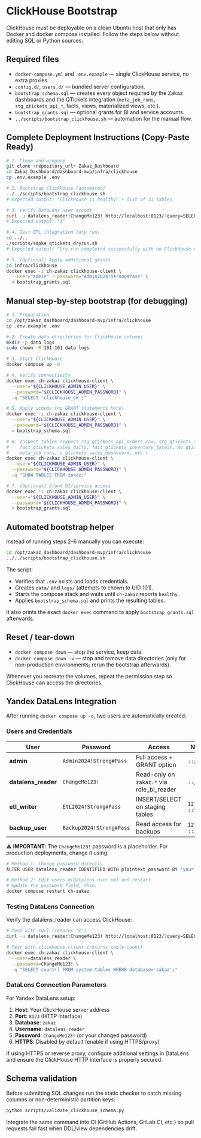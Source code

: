 # ClickHouse Bootstrap

ClickHouse must be deployable on a clean Ubuntu host that only has Docker and
docker compose installed. Follow the steps below without editing SQL or Python
sources.

## Required files

- `docker-compose.yml` and `.env.example` — single ClickHouse service, no extra
  proxies.
- `config.d/`, `users.d/` — bundled server configuration.
- `bootstrap_schema.sql` — creates every object required by the Zakaz dashboards
  and the QTickets integration (`meta_job_runs`, `stg_qtickets_api_*`, facts,
  views, materialized views, etc.).
- `bootstrap_grants.sql` — optional grants for BI and service accounts.
- `../scripts/bootstrap_clickhouse.sh` — automation for the manual flow.

## Complete Deployment Instructions (Copy-Paste Ready)

```bash
# 1. Clone and prepare
git clone <repository_url> Zakaz_Dashboard
cd Zakaz_Dashboard/dashboard-mvp/infra/clickhouse
cp .env.example .env

# 2. Bootstrap ClickHouse (automated)
../../scripts/bootstrap_clickhouse.sh
# Expected output: "ClickHouse is healthy" + list of 31 tables

# 3. Verify DataLens user access
curl -u datalens_reader:ChangeMe123! http://localhost:8123/?query=SELECT%201
# Expected output: "1"

# 4. Test ETL integration (dry run)
cd ../..
./scripts/smoke_qtickets_dryrun.sh
# Expected output: "Dry-run completed successfully with no ClickHouse writes"

# 5. (Optional) Apply additional grants
cd infra/clickhouse
docker exec -i ch-zakaz clickhouse-client \
  --user="admin" --password="Admin2024!Strong#Pass" \
  < bootstrap_grants.sql
```

## Manual step-by-step bootstrap (for debugging)

```bash
# 1. Preparation
cd /opt/zakaz_dashboard/dashboard-mvp/infra/clickhouse
cp .env.example .env

# 2. Create data directories for ClickHouse volumes
mkdir -p data logs
sudo chown -R 101:101 data logs

# 3. Start ClickHouse
docker compose up -d

# 4. Verify connectivity
docker exec ch-zakaz clickhouse-client \
  --user="${CLICKHOUSE_ADMIN_USER}" \
  --password="${CLICKHOUSE_ADMIN_PASSWORD}" \
  -q "SELECT 'clickhouse_ok';"

# 5. Apply schema (no GRANT statements here)
docker exec -i ch-zakaz clickhouse-client \
  --user="${CLICKHOUSE_ADMIN_USER}" \
  --password="${CLICKHOUSE_ADMIN_PASSWORD}" \
  < bootstrap_schema.sql

# 6. Inspect tables (expect stg_qtickets_api_orders_raw, stg_qtickets_api_inventory_raw,
#    fact_qtickets_sales_daily, fact_qtickets_inventory_latest, mv_qtickets_sales_latest,
#    meta_job_runs, v_qtickets_sales_dashboard, etc.)
docker exec ch-zakaz clickhouse-client \
  --user="${CLICKHOUSE_ADMIN_USER}" \
  --password="${CLICKHOUSE_ADMIN_PASSWORD}" \
  -q "SHOW TABLES FROM zakaz;"

# 7. (Optional) Grant BI/service access
docker exec -i ch-zakaz clickhouse-client \
  --user="${CLICKHOUSE_ADMIN_USER}" \
  --password="${CLICKHOUSE_ADMIN_PASSWORD}" \
  < bootstrap_grants.sql
```

## Automated bootstrap helper

Instead of running steps 2–6 manually you can execute:

```bash
cd /opt/zakaz_dashboard/dashboard-mvp/infra/clickhouse
../../scripts/bootstrap_clickhouse.sh
```

The script:

- Verifies that `.env` exists and loads credentials.
- Creates `data/` and `logs/` (attempts to chown to UID 101).
- Starts the compose stack and waits until `ch-zakaz` reports `healthy`.
- Applies `bootstrap_schema.sql` and prints the resulting tables.

It also prints the exact `docker exec` command to apply `bootstrap_grants.sql`
afterwards.

## Reset / tear-down

- `docker compose down` — stop the service, keep data.
- `docker compose down -v` — stop and remove data directories (only for
  non-production environments; rerun the bootstrap afterwards).

Whenever you recreate the volumes, repeat the permission step so ClickHouse can
access the directories.
## Yandex DataLens Integration

After running `docker compose up -d`, two users are automatically created:

### Users and Credentials

| User | Password | Access | Network | Purpose |
|------|----------|--------|---------|---------|
| **admin** | `Admin2024!Strong#Pass` | Full access + GRANT option | `::/0` (all) | System administration |
| **datalens_reader** | `ChangeMe123!` | Read-only on `zakaz.*` via role_bi_reader | `::/0` (all) | Yandex DataLens |
| **etl_writer** | `EtL2024!Strong#Pass` | INSERT/SELECT on staging tables | `127.0.0.1, ::1` | ETL processes |
| **backup_user** | `Backup2024!Strong#Pass` | Read access for backups | `127.0.0.1, ::1` | Backup operations |

⚠️ **IMPORTANT**: The `ChangeMe123!` password is a placeholder. For production deployments, change it using:
```bash
# Method 1: Change password directly
ALTER USER datalens_reader IDENTIFIED WITH plaintext_password BY 'your_secure_password';

# Method 2: Edit users.d/datalens-user.xml and restart
# Update the password field, then:
docker compose restart ch-zakaz
```

### Testing DataLens Connection

Verify the datalens_reader can access ClickHouse:

```bash
# Test with curl (returns "1")
curl -u datalens_reader:ChangeMe123! http://localhost:8123/?query=SELECT%201

# Test with clickhouse-client (returns table count)
docker exec ch-zakaz clickhouse-client \
  --user=datalens_reader \
  --password=ChangeMe123! \
  -q "SELECT count() FROM system.tables WHERE database='zakaz';"
```

### DataLens Connection Parameters

For Yandex DataLens setup:

1. **Host**: Your ClickHouse server address
2. **Port**: `8123` (HTTP interface)
3. **Database**: `zakaz`
4. **Username**: `datalens_reader`
5. **Password**: `ChangeMe123!` (or your changed password)
6. **HTTPS**: Disabled by default (enable if using HTTPS/proxy)

If using HTTPS or reverse proxy, configure additional settings in DataLens and ensure the ClickHouse HTTP interface is properly secured.

## Schema validation

Before submitting SQL changes run the static checker to catch missing columns or
non-deterministic partition keys:

```bash
python scripts/validate_clickhouse_schema.py
```

Integrate the same command into CI (GitHub Actions, GitLab CI, etc.) so pull
requests fail fast when DDL/view dependencies drift.
